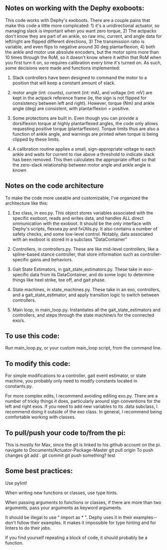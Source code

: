 ## Notes on working with the Dephy exoboots:
This code works with Dephy's exoboots. There are a couple pains that make this code a little more complicated: 1) it's a unidirectional actuator, so managing slack is important when you want zero torque, 2) The actpacks don't know they are part of an ankle, so raw imu, current, and angle data for left/right are flipped different directions, 3) The transmission ratio is variable, and even flips to negative around 30 deg plantarflexion, 4) both the ankle and motor use absolute encoders, but the motor spins more than 10 times through the RoM, so it doesn't know where it within that RoM when you first turn it on, so requires calibration every time it's turned on. As such, some decisions were made and functions implemented:

1) Slack controllers have been designed to command the motor to a position that will keep a constant amount of slack.

2) motor angle (int: counts), current (int: mA), and voltage (int: mV) are kept in the actpack reference frame (ie, the sign is not flipped for consistency between left and right). However, torque (Nm) and ankle angle (deg) are consistent, with plantarflexion = positive.

3) Some protections are built in. Even though you can provide a dorsiflexion torque at highly plantarflexed angles, the code only allows requesting positive torque (plantarflexion). Torque limits thus are also a function of ankle angle, and warnings are printed when torque is being clipped by these limits.

4) A calibration routine applies a small, sign-appropriate voltage to each ankle and waits for current to rise above a threshold to indicate slack has been removed. This then calculates the appropriate offset so that the zero-slack relationship between motor angle and ankle angle is known

## Notes on the code architecture
To make the code more useable and customizable, I've organized the architecture like this:
1) Exo class, in exo.py.  This object stores variables associated with the specific exoboot, reads and writes data, and handles ALL direct ommunication with the exoboot. It should be the only interface with Dephy's scripts, flexsea.py and fxUtils.py. It also contains a number of safety checks, and some low-level control.  Notably, data associated with an exoboot is stored in a subclass "DataContainer"

2) Controllers, in controllers.py. These are like mid-level controllers, like a spline-based stance controller, that store information such as controller-specific gains and behaviors.

3) Gait State Estimators, in gait_state_estimators.py.  These take in exo-specific data from its DataContainer, and do some logic to determine things like heel strike, toe off, and gait phase.

4) State machines, in state_machines.py. These take in an exo, controllers, and a gait_state_estimator, and apply transition logic to switch between controllers.

5) Main loop, in main_loop.py. Instantiates all the gait_state_estimators and controllers, and steps through the state machine/s for the connected exo/s.


## To use this code:
Run main_loop.py, or your custom main_loop script, from the command line.

## To modify this code:
For simple modifications to a controller, gait event estimator, or state machine, you probably only need to modify constants located in constants.py.

For more complex edits, I recommend avoiding editing exo.py. There are a number of tricky things it does, particularly around sign conventions for the left and right exos. If you need to add new variables to its .data subclass, I recommend doing it outside of the exo class. In general, I recommend being comfortable working with classes.

## To pull/push your code to/from the pi:
This is mostly for Max, since the git is linked to his github account on the pi.
navigate to Documents/Actuator-Package-Master
git pull origin
To push changes
git add .
git commit
git push something? test


## Some best practices: 
Use pylint!

When writing new functions or classes, use type hints.

When passing arguments to functions or classes, if there are more than two arguments, pass your arguments as keyword arguments. 

It should be illegal to use " import as * ". Dephy uses it in their examples--don't follow their examples. It makes it impossible for type hinting and for linters to do their jobs.

If you find yourself repeating a block of code, it should probably be a function.



